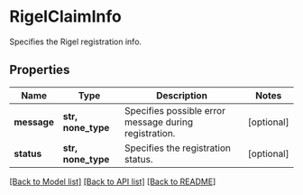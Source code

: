 # RigelClaimInfo

Specifies the Rigel registration info.

## Properties
Name | Type | Description | Notes
------------ | ------------- | ------------- | -------------
**message** | **str, none_type** | Specifies possible error message during registration. | [optional] 
**status** | **str, none_type** | Specifies the registration status. | [optional] 

[[Back to Model list]](../README.md#documentation-for-models) [[Back to API list]](../README.md#documentation-for-api-endpoints) [[Back to README]](../README.md)


